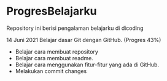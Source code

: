 # ProgresBelajarku
Repository ini berisi pengalaman belajarku di dicoding

14 Juni 2021
Belajar dasar Git dengan GitHub. (Progres 43%)

* Belajar cara membuat repository
* Belajar cara membuat readme.
* Belajar cara menggunakan fitur-fitur yang ada di GitHub.
* Melakukan commit changes
